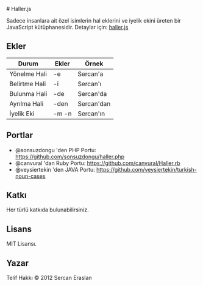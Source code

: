 # Haller.js

Sadece insanlara ait özel isimlerin hal eklerini ve iyelik ekini üreten bir JavaScript kütüphanesidir. Detaylar için: <a href="http://sercaneraslan.com/haller.js/">haller.js</a>

## Ekler

| Durum                            | Ekler  | Örnek      |
|----------------------------------|--------|------------|
| Yönelme Hali                     | -e     | Sercan'a   |
| Belirtme Hali                    | -i     | Sercan'ı   |
| Bulunma Hali                     | -de    | Sercan'da  |
| Ayrılma Hali                     | -den   | Sercan'dan |
| İyelik Eki                       | -m -n  | Sercan'ın  |

## Portlar

* @sonsuzdongu 'den PHP Portu: https://github.com/sonsuzdongu/haller.php
* @canvural 'dan Ruby Portu: https://github.com/canvural/Haller.rb
* @veysiertekin 'den JAVA Portu: https://github.com/veysiertekin/turkish-noun-cases

## Katkı
Her türlü katkıda bulunabilirsiniz.

## Lisans
MIT Lisansı.

## Yazar
Telif Hakkı © 2012 Sercan Eraslan
